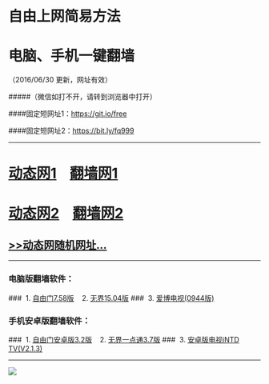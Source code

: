 # 自由上网简易方法
# 电脑、手机一键翻墙
（2016/06/30 更新，网址有效）

#####（微信如打不开，请转到浏览器中打开）

####固定短网址1：https://git.io/free

####固定短网址2：https://bit.ly/fq999


***
# <a href="https://df6ifbm45waj0.cloudfront.net/dtsj1.php?tid=630" target="_blank">动态网1</a>&nbsp;&nbsp;&nbsp;&nbsp;<a href="https://d26y0rqo1i5fnr.cloudfront.net/fqsj.php/630/1" target="_blank">翻墙网1</a>

# <a href="https://d2ecr8op1u8ru5.cloudfront.net/dtsj.php?tid=630" target="_blank">动态网2</a>&nbsp;&nbsp;&nbsp;&nbsp;<a href="https://d224ywur5zqg2v.cloudfront.net/fqsj.php/630/2" target="_blank">翻墙网2</a>

## <a href="https://dkd51bbuy9pod.cloudfront.net/fqsj.php?urlt=urldt.php" target="_blank">>>动态网随机网址...</a>

***

### 电脑版翻墙软件：
###&nbsp;&nbsp;1. <a href="http://fq-04.mabil.org/fgget.php?fid=fg758p.zip" target="_blank">自由门7.58版</a>&nbsp;&nbsp;&nbsp;&nbsp;2. <a href="http://fq-04.mabil.org/fgget.php?fid=u1504.zip" target="_blank">无界15.04版</a>
###&nbsp;&nbsp;3. <a href="http://fq-04.mabil.org/fgget.php?fid=GreeniPPOTV_Setup_Ver12Build944b.zip" target="_blank">爱博电视(0944版)</a>

### 手机安卓版翻墙软件：
###&nbsp;&nbsp;1. <a href="http://fq-04.mabil.org/fgget.php?fid=fgma32.apk" target="_blank">自由门安卓版3.2版</a>&nbsp;&nbsp;&nbsp;&nbsp;2. <a href="http://fq-04.mabil.org/fgget.php?fid=um3.7.apk" target="_blank">无界一点通3.7版</a>
###&nbsp;&nbsp;3. <a href="http://fq-04.mabil.org/fgget.php?fid=iNTD_TV.apk" target="_blank">安卓版电视iNTD TV(V2.1.3)</a>

***

<p><img src="http://fq-04.mabil.org/pic/yjfq-20160613ok.png"></p> 
